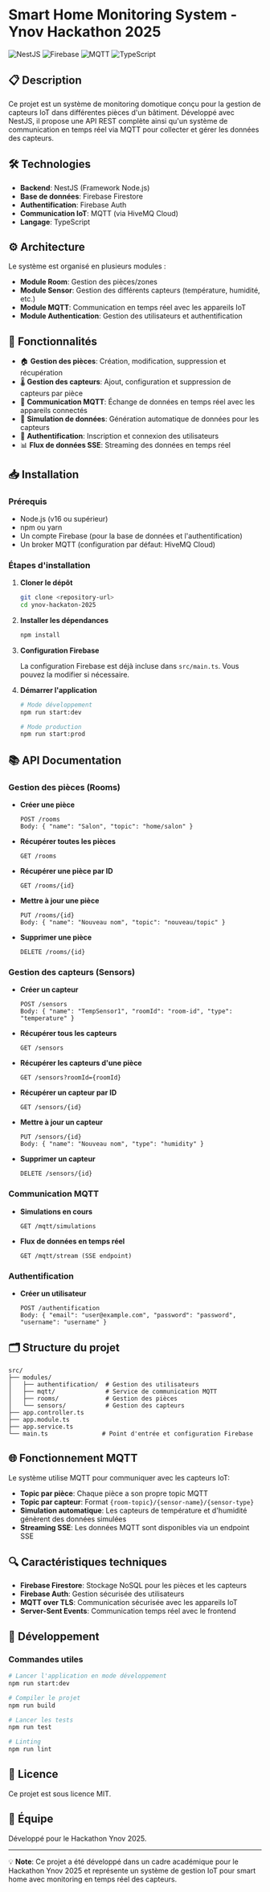 # Smart Home Monitoring System - Ynov Hackathon 2025

![NestJS](https://img.shields.io/badge/NestJS-10.0.0-red)
![Firebase](https://img.shields.io/badge/Firebase-11.4.0-yellow)
![MQTT](https://img.shields.io/badge/MQTT-5.10.4-green)
![TypeScript](https://img.shields.io/badge/TypeScript-5.1.3-blue)

## 📋 Description

Ce projet est un système de monitoring domotique conçu pour la gestion de capteurs IoT dans différentes pièces d'un bâtiment. Développé avec NestJS, il propose une API REST complète ainsi qu'un système de communication en temps réel via MQTT pour collecter et gérer les données des capteurs.

## 🛠️ Technologies

- **Backend**: NestJS (Framework Node.js)
- **Base de données**: Firebase Firestore
- **Authentification**: Firebase Auth
- **Communication IoT**: MQTT (via HiveMQ Cloud)
- **Langage**: TypeScript

## ⚙️ Architecture

Le système est organisé en plusieurs modules :

- **Module Room**: Gestion des pièces/zones
- **Module Sensor**: Gestion des différents capteurs (température, humidité, etc.)
- **Module MQTT**: Communication en temps réel avec les appareils IoT
- **Module Authentication**: Gestion des utilisateurs et authentification

## 🚀 Fonctionnalités

- 🏠 **Gestion des pièces**: Création, modification, suppression et récupération
- 🌡️ **Gestion des capteurs**: Ajout, configuration et suppression de capteurs par pièce
- 📡 **Communication MQTT**: Échange de données en temps réel avec les appareils connectés
- 🔄 **Simulation de données**: Génération automatique de données pour les capteurs
- 👤 **Authentification**: Inscription et connexion des utilisateurs
- 📊 **Flux de données SSE**: Streaming des données en temps réel

## 📥 Installation

### Prérequis

- Node.js (v16 ou supérieur)
- npm ou yarn
- Un compte Firebase (pour la base de données et l'authentification)
- Un broker MQTT (configuration par défaut: HiveMQ Cloud)

### Étapes d'installation

1. **Cloner le dépôt**
   ```bash
   git clone <repository-url>
   cd ynov-hackaton-2025
   ```

2. **Installer les dépendances**
   ```bash
   npm install
   ```

3. **Configuration Firebase**
   
   La configuration Firebase est déjà incluse dans `src/main.ts`. Vous pouvez la modifier si nécessaire.

4. **Démarrer l'application**
   ```bash
   # Mode développement
   npm run start:dev
   
   # Mode production
   npm run start:prod
   ```

## 📚 API Documentation

### Gestion des pièces (Rooms)

- **Créer une pièce**
  ```
  POST /rooms
  Body: { "name": "Salon", "topic": "home/salon" }
  ```

- **Récupérer toutes les pièces**
  ```
  GET /rooms
  ```

- **Récupérer une pièce par ID**
  ```
  GET /rooms/{id}
  ```

- **Mettre à jour une pièce**
  ```
  PUT /rooms/{id}
  Body: { "name": "Nouveau nom", "topic": "nouveau/topic" }
  ```

- **Supprimer une pièce**
  ```
  DELETE /rooms/{id}
  ```

### Gestion des capteurs (Sensors)

- **Créer un capteur**
  ```
  POST /sensors
  Body: { "name": "TempSensor1", "roomId": "room-id", "type": "temperature" }
  ```

- **Récupérer tous les capteurs**
  ```
  GET /sensors
  ```

- **Récupérer les capteurs d'une pièce**
  ```
  GET /sensors?roomId={roomId}
  ```

- **Récupérer un capteur par ID**
  ```
  GET /sensors/{id}
  ```

- **Mettre à jour un capteur**
  ```
  PUT /sensors/{id}
  Body: { "name": "Nouveau nom", "type": "humidity" }
  ```

- **Supprimer un capteur**
  ```
  DELETE /sensors/{id}
  ```

### Communication MQTT

- **Simulations en cours**
  ```
  GET /mqtt/simulations
  ```

- **Flux de données en temps réel**
  ```
  GET /mqtt/stream (SSE endpoint)
  ```

### Authentification

- **Créer un utilisateur**
  ```
  POST /authentification
  Body: { "email": "user@example.com", "password": "password", "username": "username" }
  ```

## 🗂️ Structure du projet

```
src/
├── modules/
│   ├── authentification/  # Gestion des utilisateurs
│   ├── mqtt/              # Service de communication MQTT
│   ├── rooms/             # Gestion des pièces
│   └── sensors/           # Gestion des capteurs
├── app.controller.ts
├── app.module.ts
├── app.service.ts
└── main.ts               # Point d'entrée et configuration Firebase
```

## 🌐 Fonctionnement MQTT

Le système utilise MQTT pour communiquer avec les capteurs IoT:

- **Topic par pièce**: Chaque pièce a son propre topic MQTT
- **Topic par capteur**: Format `{room-topic}/{sensor-name}/{sensor-type}`
- **Simulation automatique**: Les capteurs de température et d'humidité génèrent des données simulées
- **Streaming SSE**: Les données MQTT sont disponibles via un endpoint SSE

## 🔍 Caractéristiques techniques

- **Firebase Firestore**: Stockage NoSQL pour les pièces et les capteurs
- **Firebase Auth**: Gestion sécurisée des utilisateurs
- **MQTT over TLS**: Communication sécurisée avec les appareils IoT
- **Server-Sent Events**: Communication temps réel avec le frontend

## 📝 Développement

### Commandes utiles

```bash
# Lancer l'application en mode développement
npm run start:dev

# Compiler le projet
npm run build

# Lancer les tests
npm run test

# Linting
npm run lint
```

## 📄 Licence

Ce projet est sous licence MIT.

## 👥 Équipe 

Développé pour le Hackathon Ynov 2025.

---

💡 **Note**: Ce projet a été développé dans un cadre académique pour le Hackathon Ynov 2025 et représente un système de gestion IoT pour smart home avec monitoring en temps réel des capteurs.

